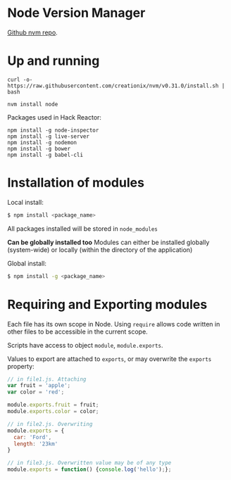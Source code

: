 # Node Version Manager
[Github nvm repo](https://github.com/creationix/nvm).

# Up and running

```
curl -o- https://raw.githubusercontent.com/creationix/nvm/v0.31.0/install.sh | bash
```

```
nvm install node
```

Packages used in Hack Reactor:
```
npm install -g node-inspector
npm install -g live-server
npm install -g nodemon
npm install -g bower
npm install -g babel-cli
```


# Installation of modules

Local install:
```sh
$ npm install <package_name>
```

All packages installed will be stored in `node_modules`


**Can be globally installed too**
Modules can either be installed globally (system-wide) or locally (within the directory of the application)

Global install:
```sh
$ npm install -g <package_name>
```

# Requiring and Exporting modules

Each file has its own scope in Node. Using `require` allows code written in other files to be accessible in the current scope.

Scripts have access to object `module`, `module.exports`.

Values to export are attached to `exports`, or may overwrite the `exports` property:

```js
// in file1.js. Attaching
var fruit = 'apple';
var color = 'red';

module.exports.fruit = fruit;
module.exports.color = color;

// in file2.js. Overwriting
module.exports = {
  car: 'Ford',
  length: '23km'
}

// in file3.js. Overwritten value may be of any type
module.exports = function() {console.log('hello');};
```

<!-- The keyword `export` (note without final 's'), is a shorthand way of attaching properties to `module.exports`:

```js
var color = 'green';

module.exports.color = color; // this line ...
export color;                 // ... and this one are equivalent
``` -->
